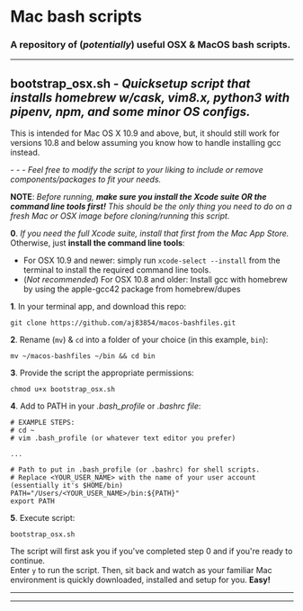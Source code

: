 Mac bash scripts
================

### A repository of (*potentially*) useful OSX & MacOS bash scripts.

_______________________________________________

## **bootstrap_osx.sh** - *Quicksetup script that installs homebrew w/cask, vim8.x, python3 with pipenv, npm, and some minor OS configs.*
This is intended for Mac OS X 10.9 and above, but, it should still work for versions 10.8 and below assuming you know how to handle installing gcc instead.

*- - - Feel free to modify the script to your liking to include or remove components/packages to fit your needs.*

**NOTE**: *Before running, **make sure you install the  Xcode suite OR the command line tools first!** This should be the only thing you need to do on a fresh Mac or OSX image before cloning/running this script.*

**0**. *If you need the full Xcode suite, install that first from the Mac App Store.* Otherwise, just **install the command line tools**:

- For OSX 10.9 and newer: simply run `xcode-select --install` from the terminal to install the required command line tools.
- (*Not recommended*) For OSX 10.8 and older: Install gcc with homebrew by using the apple-gcc42 package from homebrew/dupes

**1**. In your terminal app, and download this repo:

~~~
git clone https://github.com/aj83854/macos-bashfiles.git
~~~

**2**. Rename (`mv`) & `cd` into a folder of your choice (in this example, `bin`):

~~~
mv ~/macos-bashfiles ~/bin && cd bin
~~~

**3**. Provide the script the appropriate permissions:

~~~
chmod u+x bootstrap_osx.sh
~~~

**4**. Add to PATH in your *.bash_profile* or *.bashrc file*:
~~~
# EXAMPLE STEPS:
# cd ~
# vim .bash_profile (or whatever text editor you prefer)

...

# Path to put in .bash_profile (or .bashrc) for shell scripts.
# Replace <YOUR_USER_NAME> with the name of your user account (essentially it's $HOME/bin)
PATH="/Users/<YOUR_USER_NAME>/bin:${PATH}"
export PATH
~~~

**5**. Execute script:
~~~
bootstrap_osx.sh
~~~

The script will first ask you if you've completed step 0 and if you're ready to continue. \
Enter `y` to run the script. Then, sit back and watch as your familiar Mac environment is quickly downloaded, installed and setup for you. **Easy!**
_______________________________________________
_______________________________________________
